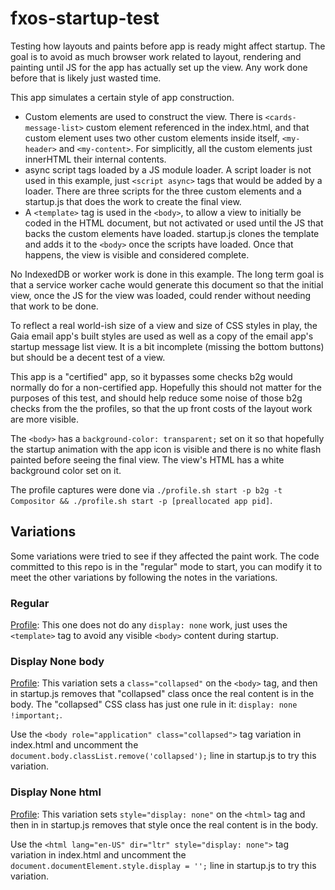 # fxos-startup-test

Testing how layouts and paints before app is ready might affect startup. The goal is to avoid as much browser work related to layout, rendering and painting until JS for the app has actually set up the view. Any work done before that is likely just wasted time.

This app simulates a certain style of app construction.

* Custom elements are used to construct the view. There is `<cards-message-list>` custom element referenced in the index.html, and that custom element uses two other custom elements inside itself, `<my-header>` and `<my-content>`. For simplicitly, all the custom elements just innerHTML their internal contents.
* async script tags loaded by a JS module loader. A script loader is not used in this example, just `<script async>` tags that would be added by a loader. There are three scripts for the three custom elements and a startup.js that does the work to create the final view.
* A `<template>` tag is used in the `<body>`, to allow a view to initially be coded in the HTML document, but not activated or used until the JS that backs the custom elements have loaded. startup.js clones the template and adds it to the `<body>` once the scripts have loaded. Once that happens, the view is visible and considered complete.

No IndexedDB or worker work is done in this example. The long term goal is that a service worker cache would generate this document so that the initial view, once the JS for the view was loaded, could render without needing that work to be done.

To reflect a real world-ish size of a view and size of CSS styles in play, the Gaia email app's built styles are used as well as a copy of the email app's startup message list view. It is a bit incomplete (missing the bottom buttons) but should be a decent test of a view.

This app is a "certified" app, so it bypasses some checks b2g would normally do for a non-certified app. Hopefully this should not matter for the purposes of this test, and should help reduce some noise of those b2g checks from the the profiles, so that the up front costs of the layout work are more visible.

The `<body>` has a `background-color: transparent;` set on it so that hopefully the startup animation with the app icon is visible and there is no white flash painted before seeing the final view. The view's HTML has a white background color set on it.


The profile captures were done via `./profile.sh start -p b2g -t Compositor && ./profile.sh start -p [preallocated app pid]`.

## Variations

Some variations were tried to see if they affected the paint work. The code committed to this repo is in the "regular" mode to start, you can modify it to meet the other variations by following the notes in the variations.

### Regular

[Profile](http://people.mozilla.org/~bgirard/cleopatra/#report=4438bd312f8c0bf0c7cac79760a254496b82b8c1): This one does not do any `display: none` work, just uses the `<template>` tag to avoid any visible `<body>` content during startup.

### Display None body

[Profile](http://people.mozilla.org/~bgirard/cleopatra/#report=5567cea572dc770d89f543f1066e3673f075dd9d): This variation sets a `class="collapsed"` on the `<body>` tag, and then in startup.js removes that "collapsed" class once the real content is in the body. The "collapsed" CSS class has just one rule in it: `display: none !important;`.

Use the `<body role="application" class="collapsed">` tag variation in index.html and uncomment the `document.body.classList.remove('collapsed');` line in startup.js to try this variation.

### Display None html

[Profile](http://people.mozilla.org/~bgirard/cleopatra/#report=6083bed225b1b551c8d5f61bff9f19f923db0fda): This variation sets `style="display: none"` on the `<html>` tag and then in in startup.js removes that style once the real content is in the body.

Use the `<html lang="en-US" dir="ltr" style="display: none">` tag variation in index.html and uncomment the `document.documentElement.style.display = '';` line in startup.js to try this variation.

